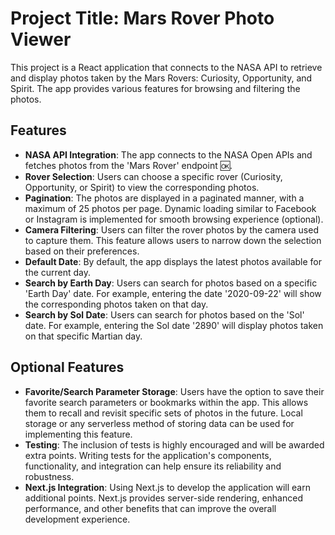# Project Title: Mars Rover Photo Viewer

This project is a React application that connects to the NASA API to retrieve and display photos taken by the Mars Rovers: Curiosity, Opportunity, and Spirit. The app provides various features for browsing and filtering the photos.

## Features

- **NASA API Integration**: The app connects to the NASA Open APIs and fetches photos from the 'Mars Rover' endpoint 🆗.
- **Rover Selection**: Users can choose a specific rover (Curiosity, Opportunity, or Spirit) to view the corresponding photos.
- **Pagination**: The photos are displayed in a paginated manner, with a maximum of 25 photos per page. Dynamic loading similar to Facebook or Instagram is implemented for smooth browsing experience (optional).
- **Camera Filtering**: Users can filter the rover photos by the camera used to capture them. This feature allows users to narrow down the selection based on their preferences.
- **Default Date**: By default, the app displays the latest photos available for the current day.
- **Search by Earth Day**: Users can search for photos based on a specific 'Earth Day' date. For example, entering the date '2020-09-22' will show the corresponding photos taken on that day.
- **Search by Sol Date**: Users can search for photos based on the 'Sol' date. For example, entering the Sol date '2890' will display photos taken on that specific Martian day.

## Optional Features

- **Favorite/Search Parameter Storage**: Users have the option to save their favorite search parameters or bookmarks within the app. This allows them to recall and revisit specific sets of photos in the future. Local storage or any serverless method of storing data can be used for implementing this feature.
- **Testing**: The inclusion of tests is highly encouraged and will be awarded extra points. Writing tests for the application's components, functionality, and integration can help ensure its reliability and robustness.
- **Next.js Integration**: Using Next.js to develop the application will earn additional points. Next.js provides server-side rendering, enhanced performance, and other benefits that can improve the overall development experience.
